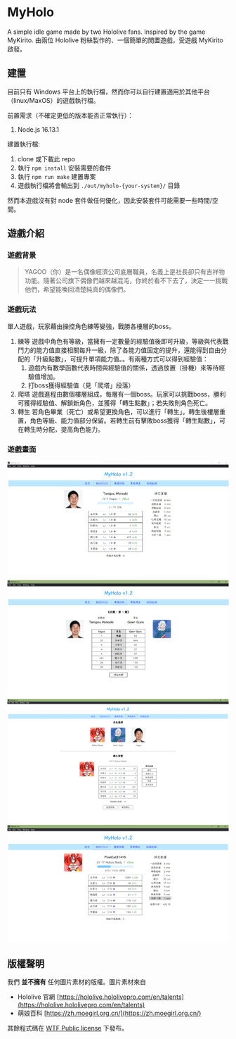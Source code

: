 # MyHolo

A simple idle game made by two Hololive fans. Inspired by the game MyKirito.
由兩位 Hololive 粉絲製作的、一個簡單的閒置遊戲，受遊戲 MyKirito 啟發。

## 建置

目前只有 Windows 平台上的執行檔，然而你可以自行建置適用於其他平台（linux/MaxOS）的遊戲執行檔。

前置需求（不確定更低的版本能否正常執行）：

1. Node.js 16.13.1

建置執行檔:

1. clone 或下載此 repo
2. 執行 `npm install` 安裝需要的套件
3. 執行 `npm run make` 建置專案
4. 遊戲執行檔將會輸出到 `./out/myholo-{your-system}/` 目錄

然而本遊戲沒有對 node 套件做任何優化，因此安裝套件可能需要一些時間/空間。

## 遊戲介紹

### 遊戲背景

> YAGOO（你）是一名偶像經濟公司底層職員，名義上是社長卻只有吉祥物功能。隨著公司旗下偶像們越來越混沌，你終於看不下去了，決定一一挑戰他們，希望能喚回清楚純真的偶像們。

### 遊戲玩法

單人遊戲，玩家藉由操控角色練等變強，戰勝各樓層的boss。

1. 練等
   遊戲中角色有等級，當擁有一定數量的經驗值後即可升級，等級與代表戰鬥力的能力值直接相關每升一級，除了各能力值固定的提升，還能得到自由分配的「升級點數」，可提升單項能力值。。有兩種方式可以得到經驗值：
   1. 遊戲內有數學函數代表時間與經驗值的關係，透過放置（掛機）來等待經驗值增加。
   2. 打boss獲得經驗值（見「爬塔」段落）
2. 爬塔
   遊戲進程由數個樓層組成，每層有一個boss。玩家可以挑戰boss，勝利可獲得經驗值、解鎖新角色，並獲得「轉生點數」；若失敗則角色死亡。
3. 轉生
   若角色畢業（死亡）或希望更換角色，可以進行「轉生」。轉生後樓層重置，角色等級、能力值部分保留。若轉生前有擊敗boss獲得「轉生點數」，可在轉生時分配，提高角色能力。

### 遊戲畫面

![myholo](assets/demo/myholo.png)
![challenge](assets/demo/challenge.png)
![respawn](assets/demo/respawn.png)
![myholo2](assets/demo/myholo2.png)

## 版權聲明

我們 **並不擁有** 任何圖片素材的版權。圖片素材來自

- Hololive 官網 [https://hololive.hololivepro.com/en/talents](https://hololive.hololivepro.com/en/talents)
- 萌娘百科 [https://zh.moegirl.org.cn/](https://zh.moegirl.org.cn/)

其餘程式碼在 [WTF Public license](http://www.wtfpl.net/) 下發布。

<!-- 
## 未加入的特性

### TODO

一些還沒做完的功能。

- 成就系統
- 遊戲應用程式圖標

### 更多 TODO

高機率（永遠）不會完成的功能。

- 完整的程式碼註解
- 遊戲內教學、提示
- 遊戲事件訊息顯示

### 有生之年系列

一些未來可能會發展的方向，除非我們有超級多時間而且對這個遊戲極度有愛不然不可能完成，因為任何一項都會要幾乎重寫大半個遊戲。

- 擺脫弱型別毒瘤，擁抱 TypeScript 正道。
- 處理前端的義大利麵腳本，學習使用 Vue.js 之類好用的框架
- 重新組織處於量子糾纏中的（玩家和關主的）角色系統
- 學習用 MySQL 之類的資料庫存遊戲檔案（不確定會有什麼實質效果不過聽起來很酷）
 -->
